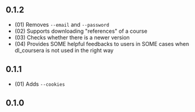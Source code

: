 ## 0.1.2

* (01) Removes `--email` and `--password`
* (02) Supports downloading "references" of a course
* (03) Checks whether there is a newer version
* (04) Provides SOME helpful feedbacks to users in SOME cases when dl_coursera is not used in the right way

## 0.1.1

* (01) Adds `--cookies`

## 0.1.0
